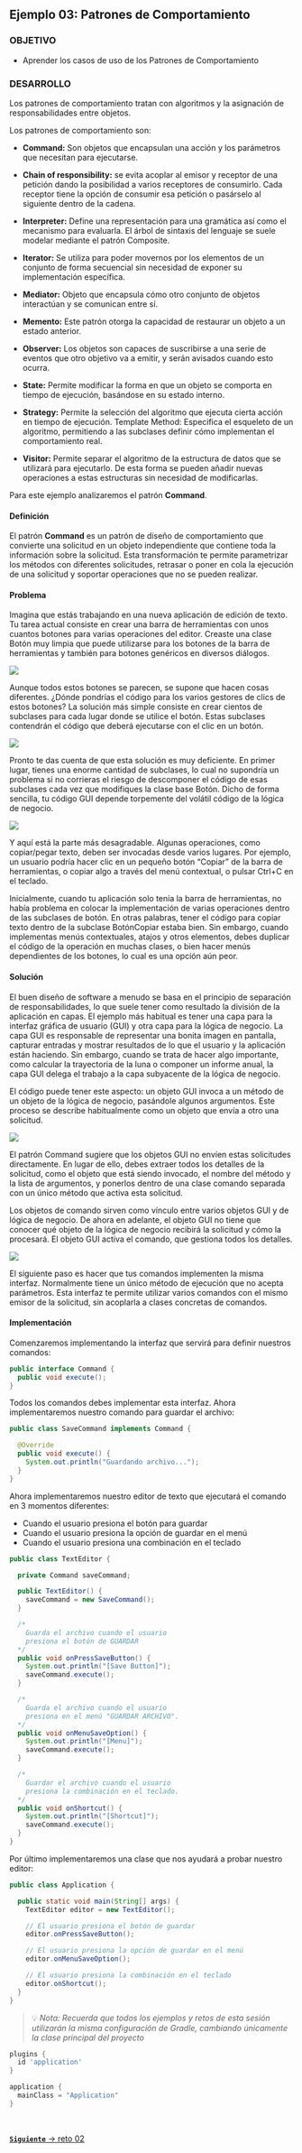 ## Ejemplo 03: Patrones de Comportamiento

### OBJETIVO

- Aprender los casos de uso de los Patrones de Comportamiento

### DESARROLLO

Los patrones de comportamiento tratan con algoritmos y la asignación de responsabilidades entre objetos.

Los patrones de comportamiento son:

- **Command:** Son objetos que encapsulan una acción y los parámetros que necesitan para ejecutarse.

- **Chain of responsibility:** se evita acoplar al emisor y receptor de una petición dando la posibilidad a varios receptores de consumirlo. Cada receptor tiene la opción de consumir esa petición o pasárselo al siguiente dentro de la cadena.

- **Interpreter:** Define una representación para una gramática así como el mecanismo para evaluarla. El árbol de sintaxis del lenguaje se suele modelar mediante el patrón Composite.

- **Iterator:** Se utiliza para poder movernos por los elementos de un conjunto de forma secuencial sin necesidad de exponer su implementación específica.

- **Mediator:** Objeto que encapsula cómo otro conjunto de objetos interactúan y se comunican entre sí.

- **Memento:** Este patrón otorga la capacidad de restaurar un objeto a un estado anterior.

- **Observer:** Los objetos son capaces de suscribirse a una serie de eventos que otro objetivo va a emitir, y serán avisados cuando esto ocurra.

- **State:** Permite modificar la forma en que un objeto se comporta en tiempo de ejecución, basándose en su estado interno.

- **Strategy:** Permite la selección del algoritmo que ejecuta cierta acción en tiempo de ejecución.
Template Method: Especifica el esqueleto de un algoritmo, permitiendo a las subclases definir cómo implementan el comportamiento real.

- **Visitor:** Permite separar el algoritmo de la estructura de datos que se utilizará para ejecutarlo. De esta forma se pueden añadir nuevas operaciones a estas estructuras sin necesidad de modificarlas.

Para este ejemplo analizaremos el patrón **Command**.

#### Definición

El patrón **Command** es un patrón de diseño de comportamiento que convierte una solicitud en un objeto independiente que contiene toda la información sobre la solicitud. Esta transformación te permite parametrizar los métodos con diferentes solicitudes, retrasar o poner en cola la ejecución de una solicitud y soportar operaciones que no se pueden realizar.


#### Problema

Imagina que estás trabajando en una nueva aplicación de edición de texto. Tu tarea actual consiste en crear una barra de herramientas con unos cuantos botones para varias operaciones del editor. Creaste una clase Botón muy limpia que puede utilizarse para los botones de la barra de herramientas y también para botones genéricos en diversos diálogos.

![](img/command-problem.png)

Aunque todos estos botones se parecen, se supone que hacen cosas diferentes. ¿Dónde pondrías el código para los varios gestores de clics de estos botones? La solución más simple consiste en crear cientos de subclases para cada lugar donde se utilice el botón. Estas subclases contendrán el código que deberá ejecutarse con el clic en un botón.

![](img/command-solution.png)

Pronto te das cuenta de que esta solución es muy deficiente. En primer lugar, tienes una enorme cantidad de subclases, lo cual no supondría un problema si no corrieras el riesgo de descomponer el código de esas subclases cada vez que modifiques la clase base Botón. Dicho de forma sencilla, tu código GUI depende torpemente del volátil código de la lógica de negocio.

![](img/command-solution2.png)

Y aquí está la parte más desagradable. Algunas operaciones, como copiar/pegar texto, deben ser invocadas desde varios lugares. Por ejemplo, un usuario podría hacer clic en un pequeño botón “Copiar” de la barra de herramientas, o copiar algo a través del menú contextual, o pulsar Ctrl+C en el teclado.

Inicialmente, cuando tu aplicación solo tenía la barra de herramientas, no había problema en colocar la implementación de varias operaciones dentro de las subclases de botón. En otras palabras, tener el código para copiar texto dentro de la subclase BotónCopiar estaba bien. Sin embargo, cuando implementas menús contextuales, atajos y otros elementos, debes duplicar el código de la operación en muchas clases, o bien hacer menús dependientes de los botones, lo cual es una opción aún peor.

#### Solución

El buen diseño de software a menudo se basa en el principio de separación de responsabilidades, lo que suele tener como resultado la división de la aplicación en capas. El ejemplo más habitual es tener una capa para la interfaz gráfica de usuario (GUI) y otra capa para la lógica de negocio. La capa GUI es responsable de representar una bonita imagen en pantalla, capturar entradas y mostrar resultados de lo que el usuario y la aplicación están haciendo. Sin embargo, cuando se trata de hacer algo importante, como calcular la trayectoria de la luna o componer un informe anual, la capa GUI delega el trabajo a la capa subyacente de la lógica de negocio.

El código puede tener este aspecto: un objeto GUI invoca a un método de un objeto de la lógica de negocio, pasándole algunos argumentos. Este proceso se describe habitualmente como un objeto que envía a otro una solicitud.

![](img/command-solution3.png)

El patrón Command sugiere que los objetos GUI no envíen estas solicitudes directamente. En lugar de ello, debes extraer todos los detalles de la solicitud, como el objeto que está siendo invocado, el nombre del método y la lista de argumentos, y ponerlos dentro de una clase comando separada con un único método que activa esta solicitud.

Los objetos de comando sirven como vínculo entre varios objetos GUI y de lógica de negocio. De ahora en adelante, el objeto GUI no tiene que conocer qué objeto de la lógica de negocio recibirá la solicitud y cómo la procesará. El objeto GUI activa el comando, que gestiona todos los detalles.

![](img/command-solution4.png)

El siguiente paso es hacer que tus comandos implementen la misma interfaz. Normalmente tiene un único método de ejecución que no acepta parámetros. Esta interfaz te permite utilizar varios comandos con el mismo emisor de la solicitud, sin acoplarla a clases concretas de comandos. 

#### Implementación

Comenzaremos implementando la interfaz que servirá para definir nuestros comandos:

```java
public interface Command {
  public void execute();
}
```

Todos los comandos debes implementar esta interfaz. Ahora implementaremos nuestro comando para guardar el archivo:

```java
public class SaveCommand implements Command {

  @Override
  public void execute() {
    System.out.println("Guardando archivo...");
  }
}
```

Ahora implementaremos nuestro editor de texto que ejecutará el comando en 3 momentos diferentes:

- Cuando el usuario presiona el botón para guardar
- Cuando el usuario presiona la opción de guardar en el menú
- Cuando el usuario presiona una combinación en el teclado

```java
public class TextEditor {

  private Command saveCommand;

  public TextEditor() {
    saveCommand = new SaveCommand();
  }

  /*
    Guarda el archivo cuando el usuario
    presiona el botón de GUARDAR
  */
  public void onPressSaveButton() {
    System.out.println("[Save Button]");
    saveCommand.execute();
  }

  /*
    Guarda el archivo cuando el usuario
    presiona en el menú "GUARDAR ARCHIVO".
  */
  public void onMenuSaveOption() {
    System.out.println("[Menu]");
    saveCommand.execute();
  }

  /*
    Guardar el archivo cuando el usuario
    presiona la combinación en el teclado.
  */
  public void onShortcut() {
    System.out.println("[Shortcut]");
    saveCommand.execute();
  }
}
```

Por último implementaremos una clase que nos ayudará a probar nuestro editor:

```java
public class Application {

  public static void main(String[] args) {
    TextEditor editor = new TextEditor();

    // El usuario presiona el botón de guardar
    editor.onPressSaveButton();

    // El usuario presiona la opción de guardar en el menú
    editor.onMenuSaveOption();

    // El usuario presiona la combinación en el teclado
    editor.onShortcut();
  }
}
```

> 💡 *Nota: Recuerda que todos los ejemplos y retos de esta sesión utilizarán la misma configuración de Gradle, cambiando únicamente la clase principal del proyecto*

```groovy
plugins {
  id 'application'
}

application {
  mainClass = "Application"
}
```


<br>

[**`Siguiente`** -> reto 02](../Reto-02/)